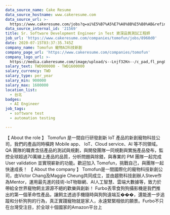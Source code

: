 ```yaml
---
data_source_name: Cake Resume
data_source_hostname: www.cakeresume.com
data_source_url: >-
  https://www.cakeresume.com/jobs?q=ai%E5%B7%A5%E7%A8%8B%E5%B8%AB&refinementList%5Blang_[…]y_type%5D=per_year&range%5Bsalary_range%5D%5Bmin%5D=1000000
data_source_internal_id: '21569'
title: Sr. Software Development Engineer in Test 資深品質測試工程師
job_url: 'https://www.cakeresume.com/companies/tomofun/jobs/8960d0'
date: 2020-07-15T03:37:35.745Z
company_name: Tomofun 寵物AI科技新創
company_page_url: 'https://www.cakeresume.com/companies/tomofun'
company_logo_url: >-
  https://media.cakeresume.com/image/upload/s--Lnjf32Kn--/c_pad,fl_png8,h_200,w_200/v1594890273/ztfrcn5jli33qaw9bpsz.png
salary_text: TWD900000 - TWD1600000
salary_currency: TWD
salary_type: per_year
salary_min: 900000
salary_max: 1600000
location_list:
  - 台北
badges:
  - AI Engineer
job_tags:
  - software test
  - automation testing

---
```


【 About the role 】 Tomofun 是一間自行研發創新 IoT 產品的新創寵物科技公司，我們的產品同時橫跨 Mobile app、 IoT、Cloud service、AI 等不同領域。 QA 團隊的職責含括產品的測試與規劃，與開發團隊一同規劃與實施產品發布，監控全球超過70萬線上產品的品質，分析問題與除錯，與專業的 PM 團隊一起完成 User validation 並實現嶄新的功能。歡迎加入 Tomofun，挑戰自己，與團隊一起快速成長！ 【 About the company 】 Tomofun是一間國際化的寵物科技新創公司，由Victor Chang及Maggie Cheung共同成立，並由趨勢科技創辦人Steve作為Mentor，運用最先進的技術-IoT物聯網、AI人工智慧、雲端大數據等，致力於帶給全世界寵物飼主源源不絕的歡樂與創新！ Furbo丟零食狗狗攝影機是我們推出的第一個革命性產品，讓飼主透過手機隨時與狗狗遠端互���，還能進一步追蹤和分析狗狗的行為，真正實踐寵物就是家人，永遠緊緊相依的願景。Furbo不只在台灣受注目，於全球十個國家的Amazon平台上